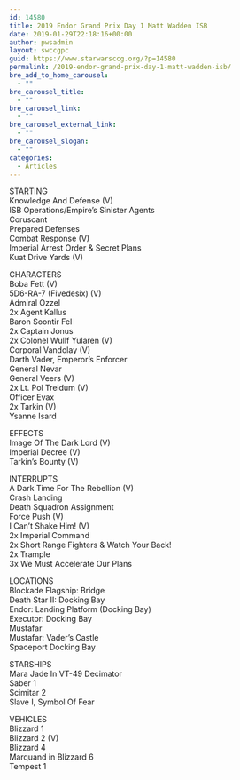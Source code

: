 ```yaml
---
id: 14580
title: 2019 Endor Grand Prix Day 1 Matt Wadden ISB
date: 2019-01-29T22:18:16+00:00
author: pwsadmin
layout: swccgpc
guid: https://www.starwarsccg.org/?p=14580
permalink: /2019-endor-grand-prix-day-1-matt-wadden-isb/
bre_add_to_home_carousel:
  - ""
bre_carousel_title:
  - ""
bre_carousel_link:
  - ""
bre_carousel_external_link:
  - ""
bre_carousel_slogan:
  - ""
categories:
  - Articles
---
```

  


STARTING  
Knowledge And Defense (V)  
ISB Operations/Empire’s Sinister Agents  
Coruscant  
Prepared Defenses  
Combat Response (V)  
Imperial Arrest Order & Secret Plans  
Kuat Drive Yards (V)

CHARACTERS  
Boba Fett (V)  
5D6-RA-7 (Fivedesix) (V)  
Admiral Ozzel  
2x Agent Kallus  
Baron Soontir Fel  
2x Captain Jonus  
2x Colonel Wullf Yularen (V)  
Corporal Vandolay (V)  
Darth Vader, Emperor&#8217;s Enforcer  
General Nevar  
General Veers (V)  
2x Lt. Pol Treidum (V)  
Officer Evax  
2x Tarkin (V)  
Ysanne Isard

EFFECTS  
Image Of The Dark Lord (V)  
Imperial Decree (V)  
Tarkin&#8217;s Bounty (V)

INTERRUPTS  
A Dark Time For The Rebellion (V)  
Crash Landing  
Death Squadron Assignment  
Force Push (V)  
I Can&#8217;t Shake Him! (V)  
2x Imperial Command  
2x Short Range Fighters & Watch Your Back!  
2x Trample  
3x We Must Accelerate Our Plans

LOCATIONS  
Blockade Flagship: Bridge  
Death Star II: Docking Bay  
Endor: Landing Platform (Docking Bay)  
Executor: Docking Bay  
Mustafar  
Mustafar: Vader&#8217;s Castle  
Spaceport Docking Bay

STARSHIPS  
Mara Jade In VT-49 Decimator  
Saber 1  
Scimitar 2  
Slave I, Symbol Of Fear

VEHICLES  
Blizzard 1  
Blizzard 2 (V)  
Blizzard 4  
Marquand in Blizzard 6  
Tempest 1